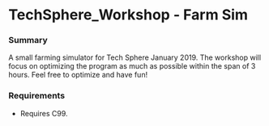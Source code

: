 # TechSphere_Workshop - Farm Sim

### Summary
A small farming simulator for Tech Sphere January 2019. The workshop will focus on optimizing the program as much as possible within the span of 3 hours. Feel free to optimize and have fun!

### Requirements
- Requires C99.
